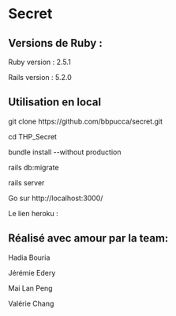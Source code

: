 
<h1>Secret</h1>


<h2>Versions de Ruby :</h2>
Ruby version : 2.5.1

Rails version : 5.2.0

<h2>Utilisation en local</h2>
git clone https://github.com/bbpucca/secret.git

cd THP_Secret

bundle install --without production

rails db:migrate


rails server

Go sur http://localhost:3000/

Le lien heroku : 


<h2>Réalisé avec amour par la team:</h2>
<p>
<p>Hadia Bouria
<p>Jérémie Edery
<p>Mai Lan Peng
<p>Valérie Chang
